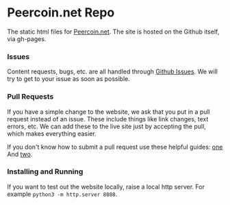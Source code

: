 Peercoin.net Repo
============

The static html files for [Peercoin.net](http://peercoin.net).
The site is hosted on the Github itself, via gh-pages.

### Issues
Content requests, bugs, etc. are all handled through [Github Issues](https://github.com/peercoin/peercoin.net/issues). We will try to get to your issue as soon as possible.

### Pull Requests
If you have a simple change to the website, we ask that you put in a pull request instead of an issue. These include things like link changes, text errors, etc. We can add these to the live site just by accepting the pull, which makes everything easier.

If you don't know how to submit a pull request use these helpful guides: 
[one](https://help.github.com/articles/using-pull-requests) 
And 
[two](https://gun.io/blog/how-to-github-fork-branch-and-pull-request/).

### Installing and Running
If you want to test out the website locally, raise a local http server.
For example `python3 -m http.server 8080`.
